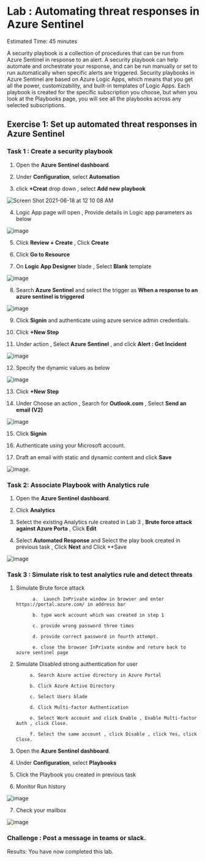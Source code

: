 # Lab :  Automating threat responses in Azure Sentinel

Estimated Time: 45 minutes

A security playbook is a collection of procedures that can be run from Azure Sentinel in response to an alert. 
A security playbook can help automate and orchestrate your response, and can be run manually or set to run automatically when specific alerts are triggered. 
Security playbooks in Azure Sentinel are based on Azure Logic Apps, which means that you get all the power, customizability, 
and built-in templates of Logic Apps. Each playbook is created for the specific subscription you choose, but when you look at the Playbooks page, 
you will see all the playbooks across any selected subscriptions.

## Exercise 1: Set up automated threat responses in Azure Sentinel

### Task 1 : Create a security playbook

1.  Open the **Azure Sentinel dashboard**.

2.  Under **Configuration**, select **Automation**

3.  click **+Creat** drop down , select  **Add new playbook** 

![Screen Shot 2021-06-18 at 12 10 08 AM](https://user-images.githubusercontent.com/33748560/122455221-c840d400-cfc9-11eb-80e5-23e6ea32bcda.png)


4. Logic App page will open , Provide details in Logic app parameters as below

![image](https://user-images.githubusercontent.com/33748560/89313952-b34fa080-d696-11ea-8232-935331685660.png)


5. Click **Review + Create** , Click **Create**

6. Click **Go to Resource**

7. On **Logic App Designer** blade , Select **Blank** template

![image](https://user-images.githubusercontent.com/33748560/89314592-7b952880-d697-11ea-8d95-ea5a224b26e0.png)

8. Search **Azure Sentinel**  and select the trigger as **When a response to an azure sentinel is triggered**

![image](https://user-images.githubusercontent.com/33748560/89315004-f52d1680-d697-11ea-8a46-8db2127824c1.png)

9. Click **Signin** and authenticate using azure service admin credentials.

10. Click **+New Step**

11. Under action , Select **Azure Sentinel** , and click **Alert : Get Incident**

![image](https://user-images.githubusercontent.com/33748560/89318207-1abc1f00-d69c-11ea-8cd0-f910524abcce.png)

12. Specify the dynamic values as below 

![image](https://user-images.githubusercontent.com/33748560/89318323-4212ec00-d69c-11ea-9427-80a6bb716deb.png)

13. Click  **+New Step**

14. Under Choose an action , Search for **Outlook.com**  , Select  **Send an email (V2)**

![image](https://user-images.githubusercontent.com/33748560/89322780-5f4ab900-d6a2-11ea-9f80-9e33971a44f9.png)

15. Click **Signin**

16. Authenticate using your Microsoft account.

17. Draft an email with static and dynamic content  and click **Save**

![image](https://user-images.githubusercontent.com/33748560/89318974-26f4ac00-d69d-11ea-8a1a-fa4febd98ae8.png).

### Task 2: Associate Playbook with Analytics rule

1.  Open the **Azure Sentinel dashboard**.

2.  Click **Analytics**

3. Select the existing Analytics rule created in Lab 3 ,  **Brute force attack against Azure Porta** , Click **Edit**

4. Select **Automated Response** and Select the play book created in previous task , Click **Next** and Click **Save


![image](https://user-images.githubusercontent.com/33748560/89320146-bbabd980-d69e-11ea-9ed4-9da790e2bf32.png)

### Task 3 : Simulate risk to test analytics rule and detect threats 
     
  1. Simulate Brute force attack
  
               a.  Launch InPrivate window in browser and enter https://portal.azure.com/ in address bar 

               b. type work account which was created in step 1

               c. provide wrong password three times 

               d. provide correct password in fourth attempt.

               e. close the browser InPrivate window and reture back to azure sentinel page
               
   2. Simulate Disabled strong authentication for user
   
               a. Search Azure active directory in Azure Portal
               
               b. Click Azure Active Directory
               
               c. Select Users blade 
               
               d. Click Multi-factor Authentication
               
               e. Select Work account and click Enable , Enable Multi-factor Auth , click Close.
               
               f. Select the same account , click Disable , click Yes, click Close.
   
  
   
   3. Open the **Azure Sentinel dashboard**.

   4.  Under **Configuration**, select **Playbooks**
   
   5. Click the Playbook you created in previous task
   
   6. Monitor Run history 
   
   ![image](https://user-images.githubusercontent.com/33748560/89322065-560d1c80-d6a1-11ea-8dd4-e0d4f5fa7212.png)


   7. Check your mailbox 
   
   ![image](https://user-images.githubusercontent.com/33748560/89322169-79d06280-d6a1-11ea-99d6-3e7316b918c2.png)
   
   ### Challenge : Post a message in teams or slack.

  
   Results: You have now completed this lab.
















